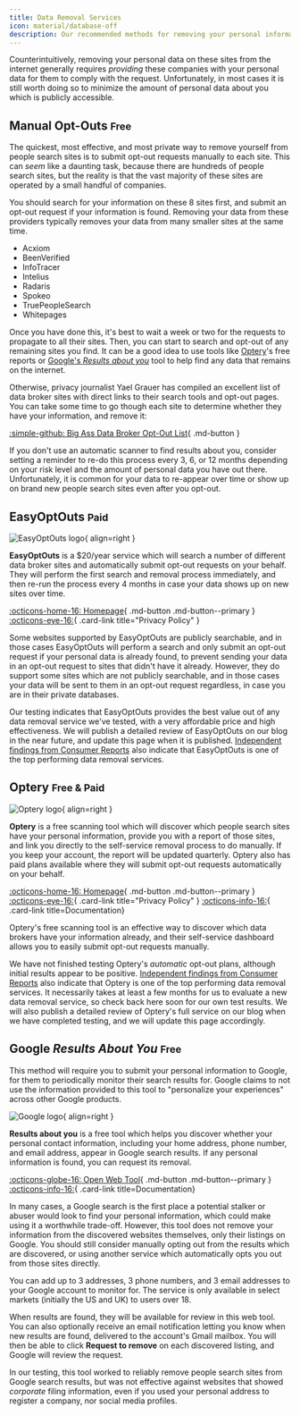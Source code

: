 ```yaml
---
title: Data Removal Services
icon: material/database-off
description: Our recommended methods for removing your personal information from data brokers and people search sites.
---
```


Counterintuitively, removing your personal data on these sites from the internet generally requires *providing* these companies with your personal data for them to comply with the request. Unfortunately, in most cases it is still worth doing so to minimize the amount of personal data about you which is publicly accessible.

## Manual Opt-Outs <small>Free</small>

The quickest, most effective, and most private way to remove yourself from people search sites is to submit opt-out requests manually to each site. This can *seem* like a daunting task, because there are hundreds of people search sites, but the reality is that the vast majority of these sites are operated by a small handful of companies.

You should search for your information on these 8 sites first, and submit an opt-out request if your information is found. Removing your data from these providers typically removes your data from many smaller sites at the same time.

- Acxiom
- BeenVerified
- InfoTracer
- Intelius
- Radaris
- Spokeo
- TruePeopleSearch
- Whitepages

Once you have done this, it's best to wait a week or two for the requests to propagate to all their sites. Then, you can start to search and opt-out of any remaining sites you find. It can be a good idea to use tools like [Optery](#optery-free--paid)'s free reports or [Google's *Results about you*](#google-results-about-you-free) tool to help find any data that remains on the internet.

Otherwise, privacy journalist Yael Grauer has compiled an excellent list of data broker sites with direct links to their search tools and opt-out pages. You can take some time to go though each site to determine whether they have your information, and remove it:

[:simple-github: Big Ass Data Broker Opt-Out List](https://github.com/yaelwrites/Big-Ass-Data-Broker-Opt-Out-List){ .md-button }

If you don't use an automatic scanner to find results about you, consider setting a reminder to re-do this process every 3, 6, or 12 months depending on your risk level and the amount of personal data you have out there. Unfortunately, it is common for your data to re-appear over time or show up on brand new people search sites even after you opt-out.

## EasyOptOuts <small>Paid</small>

<div class="admonition recommendation" markdown>

![EasyOptOuts logo](assets/img/data-broker-removals/optery.svg){ align=right }

**EasyOptOuts** is a $20/year service which will search a number of different data broker sites and automatically submit opt-out requests on your behalf. They will perform the first search and removal process immediately, and then re-run the process every 4 months in case your data shows up on new sites over time.

[:octicons-home-16: Homepage](https://easyoptouts.com){ .md-button .md-button--primary }
[:octicons-eye-16:](https://easyoptouts.com/privacy){ .card-link title="Privacy Policy" }

</div>

Some websites supported by EasyOptOuts are publicly searchable, and in those cases EasyOptOuts will perform a search and only submit an opt-out request if your personal data is already found, to prevent sending your data in an opt-out request to sites that didn't have it already. However, they do support some sites which are not publicly searchable, and in those cases your data will be sent to them in an opt-out request regardless, in case you are in their private databases.

Our testing indicates that EasyOptOuts provides the best value out of any data removal service we've tested, with a very affordable price and high effectiveness. We will publish a detailed review of EasyOptOuts on our blog in the near future, and update this page when it is published. [Independent findings from Consumer Reports](https://discuss.privacyguides.net/t/consumer-reports-evaluating-people-search-site-removal-services/19948) also indicate that EasyOptOuts is one of the top performing data removal services.

## Optery <small>Free & Paid</small>

<div class="admonition recommendation" markdown>

![Optery logo](assets/img/data-broker-removals/optery.svg){ align=right }

**Optery** is a free scanning tool which will discover which people search sites have your personal information, provide you with a report of those sites, and link you directly to the self-service removal process to do manually. If you keep your account, the report will be updated quarterly. Optery also has paid plans available where they will submit opt-out requests automatically on your behalf.

[:octicons-home-16: Homepage](https://optery.com){ .md-button .md-button--primary }
[:octicons-eye-16:](https://optery.com/privacy-policy){ .card-link title="Privacy Policy" }
[:octicons-info-16:](https://help.optery.com){ .card-link title=Documentation}

</div>

Optery's free scanning tool is an effective way to discover which data brokers have your information already, and their self-service dashboard allows you to easily submit opt-out requests manually.

We have not finished testing Optery's *automatic* opt-out plans, although initial results appear to be positive. [Independent findings from Consumer Reports](https://discuss.privacyguides.net/t/consumer-reports-evaluating-people-search-site-removal-services/19948) also indicate that Optery is one of the top performing data removal services. It necessarily takes at least a few months for us to evaluate a new data removal service, so check back here soon for our own test results. We will also publish a detailed review of Optery's full service on our blog when we have completed testing, and we will update this page accordingly.

## Google *Results About You* <small>Free</small>

This method will require you to submit your personal information to Google, for them to periodically monitor their search results for. Google claims to not use the information provided to this tool to "personalize your experiences" across other Google products.

<div class="admonition recommendation" markdown>

![Google logo](assets/img/data-broker-removals/google.svg){ align=right }

**Results about you** is a free tool which helps you discover whether your personal contact information, including your home address, phone number, and email address, appear in Google search results. If any personal information is found, you can request its removal.

[:octicons-globe-16: Open Web Tool](https://myactivity.google.com/results-about-you){ .md-button .md-button--primary }
[:octicons-info-16:](https://support.google.com/websearch/answer/12719076){ .card-link title=Documentation}

</div>

In many cases, a Google search is the first place a potential stalker or abuser would look to find your personal information, which could make using it a worthwhile trade-off. However, this tool does not remove your information from the discovered websites themselves, only their listings on Google. You should still consider manually opting out from the results which are discovered, or using another service which automatically opts you out from those sites directly.

You can add up to 3 addresses, 3 phone numbers, and 3 email addresses to your Google account to monitor for. The service is only available in select markets (initially the US and UK) to users over 18.

When results are found, they will be available for review in this web tool. You can also optionally receive an email notification letting you know when new results are found, delivered to the account's Gmail mailbox. You will then be able to click **Request to remove** on each discovered listing, and Google will review the request.

In our testing, this tool worked to reliably remove people search sites from Google search results, but was not effective against websites that showed *corporate* filing information, even if you used your personal address to register a company, nor social media profiles.
